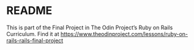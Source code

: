 # README

This is part of the Final Project in The Odin Project’s Ruby on Rails Curriculum. Find it at https://www.theodinproject.com/lessons/ruby-on-rails-rails-final-project
